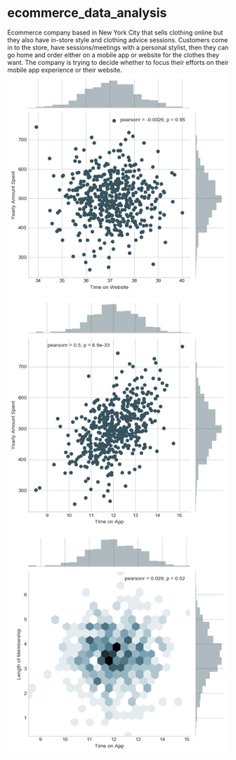 # ecommerce_data_analysis
Ecommerce company based in New York City that sells clothing online but they also have in-store style and clothing advice sessions. 
Customers come in to the store, have sessions/meetings with a personal stylist, then they can go home and order either on a mobile app or website for the clothes they want.  The company is trying to decide whether to focus their efforts on their mobile app experience or their website.
![alt text](https://github.com/FalconMadhab/ecommerce_data_analysis/blob/master/Figure_1.png)
![alt text](https://github.com/FalconMadhab/ecommerce_data_analysis/blob/master/Figure_2.png)
![alt text](https://github.com/FalconMadhab/ecommerce_data_analysis/blob/master/Figure_3.png)
